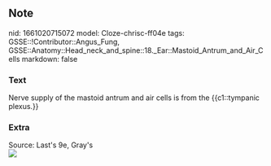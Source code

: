 ## Note
nid: 1661020715072
model: Cloze-chrisc-ff04e
tags: GSSE::!Contributor::Angus_Fung, GSSE::Anatomy::Head_neck_and_spine::18._Ear::Mastoid_Antrum_and_Air_Cells
markdown: false

### Text
Nerve supply of the mastoid antrum and air cells is from the {{c1::tympanic plexus.}}

### Extra
<div>
  Source: Last's 9e, Gray's
</div>
<div><img src=
"paste-82c37b0a5de141a39e915717ecb0acb170db96f3.jpg"></div>
